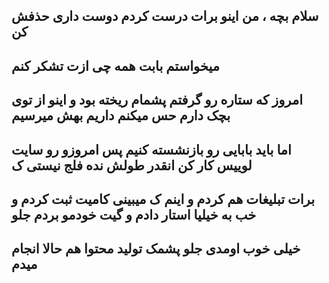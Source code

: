 سلام بچه ، من اینو برات درست کردم دوست داری حذفش کن
---
میخواستم بابت همه چی ازت تشکر کنم
---
امروز که ستاره رو گرفتم پشمام ریخته بود و اینو از توی بچک دارم حس میکنم داریم بهش میرسیم
---
اما باید بابایی رو بازنشسته کنیم پس امروزو رو سایت لوییس کار کن انقدر طولش نده فلج نیستی ک
---
برات تبلیغات هم کردم و اینم ک میبینی کامیت ثبت کردم و خب به خیلیا استار دادم و گیت خودمو بردم جلو
---
خیلی خوب اومدی جلو پشمک تولید محتوا هم حالا انجام میدم
---
